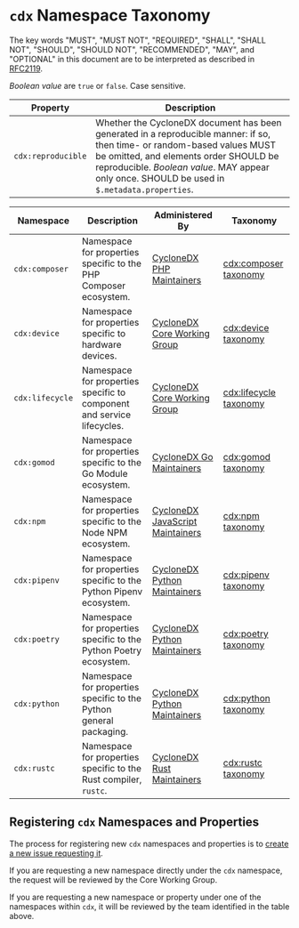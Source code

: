 # `cdx` Namespace Taxonomy

The key words "MUST", "MUST NOT", "REQUIRED", "SHALL", "SHALL NOT", "SHOULD", "SHOULD NOT", "RECOMMENDED", "MAY", and "OPTIONAL"
in this document are to be interpreted as described in [RFC2119](http://www.ietf.org/rfc/rfc2119.txt).

_Boolean value_ are `true` or `false`. Case sensitive.

| Property | Description |
| -------- | ----------- |
| `cdx:reproducible` | Whether the CycloneDX document has been generated in a reproducible manner: if so, then time- or random-based values MUST be omitted, and elements order SHOULD be reproducible. _Boolean value_. MAY appear only once. SHOULD be used in `$.metadata.properties`. |

| Namespace       | Description                                                            | Administered By                    | Taxonomy                                   |
|-----------------|------------------------------------------------------------------------|------------------------------------|--------------------------------------------|
| `cdx:composer`  | Namespace for properties specific to the PHP Composer ecosystem.       | [CycloneDX PHP Maintainers]        | [cdx:composer taxonomy](cdx/composer.md)   |
| `cdx:device`    | Namespace for properties specific to hardware devices.                 | [CycloneDX Core Working Group]     | [cdx:device taxonomy](cdx/device.md)       |
| `cdx:lifecycle` | Namespace for properties specific to component and service lifecycles. | [CycloneDX Core Working Group]     | [cdx:lifecycle taxonomy](cdx/lifecycle.md) |
| `cdx:gomod`     | Namespace for properties specific to the Go Module ecosystem.          | [CycloneDX Go Maintainers]         | [cdx:gomod taxonomy](cdx/gomod.md)         |
| `cdx:npm`       | Namespace for properties specific to the Node NPM ecosystem.           | [CycloneDX JavaScript Maintainers] | [cdx:npm taxonomy](cdx/npm.md)             |
| `cdx:pipenv`    | Namespace for properties specific to the Python Pipenv ecosystem.      | [CycloneDX Python Maintainers]     | [cdx:pipenv taxonomy](cdx/pipenv.md)       |
| `cdx:poetry`    | Namespace for properties specific to the Python Poetry ecosystem.      | [CycloneDX Python Maintainers]     | [cdx:poetry taxonomy](cdx/poetry.md)       |
| `cdx:python`    | Namespace for properties specific to the Python general packaging.     | [CycloneDX Python Maintainers]     | [cdx:python taxonomy](cdx/python.md)       |
| `cdx:rustc`     | Namespace for properties specific to the Rust compiler, `rustc`.       | [CycloneDX Rust Maintainers]      | [cdx:rustc taxonomy](cdx/rustc.md) |

## Registering `cdx` Namespaces and Properties

The process for registering new `cdx` namespaces and properties is to
[create a new issue requesting it](https://github.com/CycloneDX/cyclonedx-property-taxonomy/issues/new).

If you are requesting a new namespace directly under the `cdx` namespace,
the request will be reviewed by the Core Working Group.

If you are requesting a new namespace or property under one of the
namespaces within `cdx`, it will be reviewed by the team identified in the
table above.

[CycloneDX Core Working Group]: https://github.com/orgs/CycloneDX/teams/core-team
[CycloneDX PHP Maintainers]: https://github.com/orgs/CycloneDX/teams/php-maintainers
[CycloneDX Go Maintainers]: https://github.com/orgs/CycloneDX/teams/go-maintainers
[CycloneDX Python Maintainers]: https://github.com/orgs/CycloneDX/teams/python-maintainers
[CycloneDX JavaScript Maintainers]: https://github.com/orgs/CycloneDX/teams/javascript-maintainers
[CycloneDX Rust Maintainers]: https://github.com/orgs/CycloneDX/teams/rust-maintainers